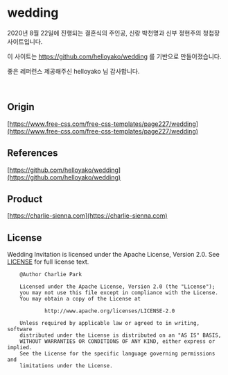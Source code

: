# wedding

2020년 8월 22일에 진행되는 결혼식의 주인공,
신랑 박천명과 신부 정현주의 청첩장 사이트입니다.

이 사이트는 https://github.com/helloyako/wedding 를 기반으로 만들어졌습니다.

좋은 레퍼런스 제공해주신 helloyako 님 감사합니다.

<br/>

## Origin
[https://www.free-css.com/free-css-templates/page227/wedding](https://www.free-css.com/free-css-templates/page227/wedding)

## References

[https://github.com/helloyako/wedding](https://github.com/helloyako/wedding)

## Product
[https://charlie-sienna.com](https://charlie-sienna.com)

## License
Wedding Invitation is licensed under the Apache License, Version 2.0.
See [LICENSE](LICENSE.txt) for full license text.

        @Author Charlie Park

        Licensed under the Apache License, Version 2.0 (the "License");
        you may not use this file except in compliance with the License.
        You may obtain a copy of the License at

                http://www.apache.org/licenses/LICENSE-2.0

        Unless required by applicable law or agreed to in writing, software
        distributed under the License is distributed on an "AS IS" BASIS,
        WITHOUT WARRANTIES OR CONDITIONS OF ANY KIND, either express or implied.
        See the License for the specific language governing permissions and
        limitations under the License.
